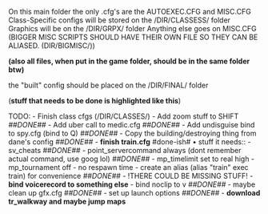 On this main folder the only .cfg's are the AUTOEXEC.CFG and MISC.CFG
Class-Specific configs will be stored on the /DIR/CLASSESS/ folder
Graphics will be on the /DIR/GRPX/ folder 
Anything else goes on MISC.CFG
(BIGGER MISC SCRIPTS SHOULD HAVE THEIR OWN FILE SO THEY CAN BE ALIASED. (DIR/BIGMISC/))

**(also all files, when put in the game folder, should be in the same folder btw)**

the "built" config should be placed on the /DIR/FINAL/ folder

(**stuff that needs to be done is highlighted like this**)


TODO: 
    - Finish class cfgs (/DIR/CLASSES/)
        - Add zoom stuff to SHIFT *##DONE##*
        - Add uber call to medic.cfg *##DONE##*
        - Add undisguise bind to spy.cfg (bind to Q) *##DONE##*
    - Copy the building/destroying thing from dane's config *##DONE##*
    - **finish train.cfg** #done-ish#
        • stuff it needs::
        - sv_cheats *##DONE##*
        - point_servercommand always (dont remember actual command, use goog lol) *##DONE##*
        - mp_timelimit set to real high
        - mp_tournament off
        - no respawn time
        - create an alias (alias "train" exec train) for convenience *##DONE##*
        - !THERE COULD BE MISSING STUFF!
    - **bind voicerecord to something else**
    - bind noclip to v *##DONE##*
    - maybe clean up gfx.cfg *##DONE##*
    - set up launch options *##DONE##*
    - **download tr_walkway and maybe jump maps**